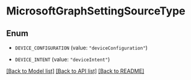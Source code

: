 # MicrosoftGraphSettingSourceType

## Enum


* `DEVICE_CONFIGURATION` (value: `"deviceConfiguration"`)

* `DEVICE_INTENT` (value: `"deviceIntent"`)


[[Back to Model list]](../README.md#documentation-for-models) [[Back to API list]](../README.md#documentation-for-api-endpoints) [[Back to README]](../README.md)


